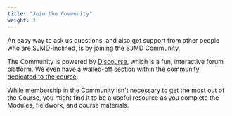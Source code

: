 ```yaml
---
title: "Join the Community"
weight: 3
---
```


An easy way to ask us questions, and also get support from other people who are SJMD-inclined, is by joining the [SJMD Community](https://community.sjmd.space).

The Community is powered by [Discourse](https://discourse.org), which is a fun, interactive forum platform. We even have a walled-off section within the [community dedicated to the course](https://community.sjmd.space/c/course).

While membership in the Community isn't necessary to get the most out of the Course, you might find it to be a useful resource as you complete the Modules, fieldwork, and course materials.